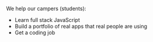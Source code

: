 We help our campers (students):
- Learn full stack JavaScript
- Build a portfolio of real apps that real people are using
- Get a coding job